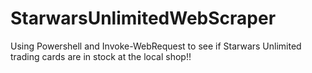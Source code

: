 # StarwarsUnlimitedWebScraper
Using Powershell and Invoke-WebRequest to see if Starwars Unlimited trading cards are in stock at the local shop!!
